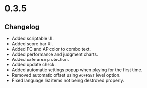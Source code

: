 # 0.3.5

## Changelog

-   Added scriptable UI.
-   Added score bar UI.
-   Added FC and AP color to combo text.
-   Added performance and judgment charts.
-   Added safe area protection.
-   Added update check.
-   Added automatic settings popup when playing for the first time.
-   Removed automatic offset using `#OFFSET` level option.
-   Fixed language list items not being destroyed properly.
